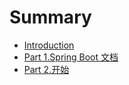 # Summary

* [Introduction](README.md)
* [Part 1.Spring Boot 文档](part-1spring-boot-wen-dang.md)
* [Part 2.开始](part-2kai-shi.md)

